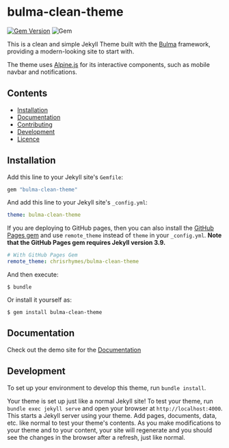 # bulma-clean-theme

[![Gem Version](https://badge.fury.io/rb/bulma-clean-theme.svg)](https://badge.fury.io/rb/bulma-clean-theme)
![Gem](https://img.shields.io/gem/dt/bulma-clean-theme.svg)

This is a clean and simple Jekyll Theme built with the [Bulma](https://bulma.io/) framework, providing a modern-looking site to start with. 

The theme uses [Alpine.js](https://github.com/alpinejs/alpine) for its interactive components, such as mobile navbar and notifications.

## Contents

* [Installation](#installation)
* [Documentation](#documentation)
* [Contributing](#contributing)
* [Development](#development)
* [Licence](#licence)


## Installation

Add this line to your Jekyll site's `Gemfile`:

```ruby
gem "bulma-clean-theme"
```

And add this line to your Jekyll site's `_config.yml`:

```yaml
theme: bulma-clean-theme
```

If you are deploying to GitHub pages, then you can also install the [GitHub Pages gem](https://github.com/github/pages-gem) and use `remote_theme` instead of `theme` in your `_config.yml`. **Note that the GitHub Pages gem requires Jekyll version 3.9.**

```yaml
# With GitHub Pages Gem
remote_theme: chrisrhymes/bulma-clean-theme
```

And then execute:

    $ bundle

Or install it yourself as:

    $ gem install bulma-clean-theme

## Documentation

Check out the demo site for the [Documentation](https://www.csrhymes.com/bulma-clean-theme/docs/)

## Development

To set up your environment to develop this theme, run `bundle install`.

Your theme is set up just like a normal Jekyll site! To test your theme, run `bundle exec jekyll serve` and open your browser at `http://localhost:4000`. This starts a Jekyll server using your theme. Add pages, documents, data, etc. like normal to test your theme's contents. As you make modifications to your theme and to your content, your site will regenerate and you should see the changes in the browser after a refresh, just like normal.

